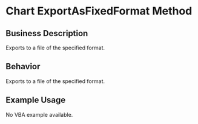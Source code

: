 # Chart ExportAsFixedFormat Method

## Business Description
Exports to a file of the specified format.

## Behavior
Exports to a file of the specified format.

## Example Usage
No VBA example available.